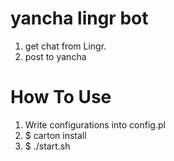 yancha lingr bot
=====

1. get chat from Lingr.
2. post to yancha

How To Use
====

1. Write configurations into config.pl
2. $ carton install
3. $ ./start.sh
